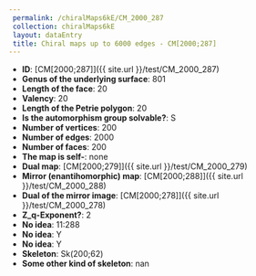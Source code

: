 ```yaml
--- 
 permalink: /chiralMaps6kE/CM_2000_287 
 collection: chiralMaps6kE
 layout: dataEntry
 title: Chiral maps up to 6000 edges - CM[2000;287]
---
```


- **ID**: [CM[2000;287]]({{ site.url }}/test/CM_2000_287)
- **Genus of the underlying surface**: 801
- **Length of the face**: 20
- **Valency**: 20
- **Length of the Petrie polygon**: 20
- **Is the automorphism group solvable?**: S
- **Number of vertices**: 200
- **Number of edges**: 2000
- **Number of faces**: 200
- **The map is self-**: none
- **Dual map**: [CM[2000;279]]({{ site.url }}/test/CM_2000_279)
- **Mirror (enantihomorphic) map**: [CM[2000;288]]({{ site.url }}/test/CM_2000_288)
- **Dual of the mirror image**: [CM[2000;278]]({{ site.url }}/test/CM_2000_278)
- **Z_q-Exponent?**: 2
- **No idea**:  11:288
- **No idea**: Y
- **No idea**: Y
- **Skeleton**: Sk(200;62)
- **Some other kind of skeleton**: nan
